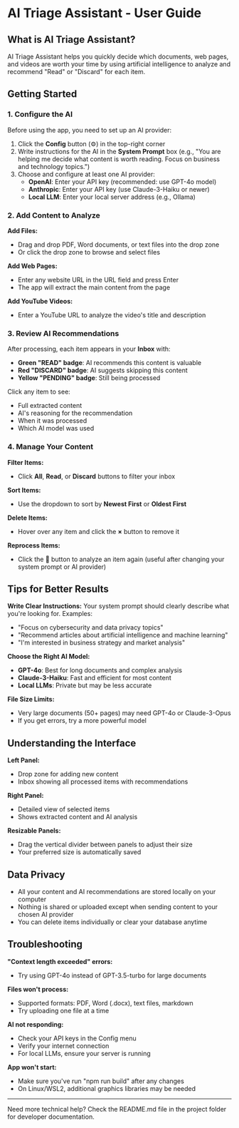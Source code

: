 # AI Triage Assistant - User Guide

## What is AI Triage Assistant?

AI Triage Assistant helps you quickly decide which documents, web pages, and videos are worth your time by using artificial intelligence to analyze and recommend "Read" or "Discard" for each item.

## Getting Started

### 1. Configure the AI
Before using the app, you need to set up an AI provider:

1. Click the **Config** button (⚙️) in the top-right corner
2. Write instructions for the AI in the **System Prompt** box (e.g., "You are helping me decide what content is worth reading. Focus on business and technology topics.")
3. Choose and configure at least one AI provider:
   - **OpenAI**: Enter your API key (recommended: use GPT-4o model)
   - **Anthropic**: Enter your API key (use Claude-3-Haiku or newer)
   - **Local LLM**: Enter your local server address (e.g., Ollama)

### 2. Add Content to Analyze

**Add Files:**
- Drag and drop PDF, Word documents, or text files into the drop zone
- Or click the drop zone to browse and select files

**Add Web Pages:**
- Enter any website URL in the URL field and press Enter
- The app will extract the main content from the page

**Add YouTube Videos:**
- Enter a YouTube URL to analyze the video's title and description

### 3. Review AI Recommendations

After processing, each item appears in your **Inbox** with:
- **Green "READ" badge**: AI recommends this content is valuable
- **Red "DISCARD" badge**: AI suggests skipping this content
- **Yellow "PENDING" badge**: Still being processed

Click any item to see:
- Full extracted content
- AI's reasoning for the recommendation
- When it was processed
- Which AI model was used

### 4. Manage Your Content

**Filter Items:**
- Click **All**, **Read**, or **Discard** buttons to filter your inbox

**Sort Items:**
- Use the dropdown to sort by **Newest First** or **Oldest First**

**Delete Items:**
- Hover over any item and click the **×** button to remove it

**Reprocess Items:**
- Click the **🔄** button to analyze an item again (useful after changing your system prompt or AI provider)

## Tips for Better Results

**Write Clear Instructions:**
Your system prompt should clearly describe what you're looking for. Examples:
- "Focus on cybersecurity and data privacy topics"
- "Recommend articles about artificial intelligence and machine learning"
- "I'm interested in business strategy and market analysis"

**Choose the Right AI Model:**
- **GPT-4o**: Best for long documents and complex analysis
- **Claude-3-Haiku**: Fast and efficient for most content
- **Local LLMs**: Private but may be less accurate

**File Size Limits:**
- Very large documents (50+ pages) may need GPT-4o or Claude-3-Opus
- If you get errors, try a more powerful model

## Understanding the Interface

**Left Panel:**
- Drop zone for adding new content
- Inbox showing all processed items with recommendations

**Right Panel:**
- Detailed view of selected items
- Shows extracted content and AI analysis

**Resizable Panels:**
- Drag the vertical divider between panels to adjust their size
- Your preferred size is automatically saved

## Data Privacy

- All your content and AI recommendations are stored locally on your computer
- Nothing is shared or uploaded except when sending content to your chosen AI provider
- You can delete items individually or clear your database anytime

## Troubleshooting

**"Context length exceeded" errors:**
- Try using GPT-4o instead of GPT-3.5-turbo for large documents

**Files won't process:**
- Supported formats: PDF, Word (.docx), text files, markdown
- Try uploading one file at a time

**AI not responding:**
- Check your API keys in the Config menu
- Verify your internet connection
- For local LLMs, ensure your server is running

**App won't start:**
- Make sure you've run "npm run build" after any changes
- On Linux/WSL2, additional graphics libraries may be needed

---

Need more technical help? Check the README.md file in the project folder for developer documentation.